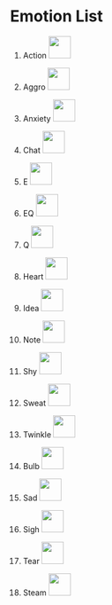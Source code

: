 # Emotion List

1. Action <img src="/img/emo/Action.png" width="40"/>

2. Aggro <img src="/img/emo/Aggro.png" width="40"/>

3. Anxiety <img src="/img/emo/Anxiety.png" width="40"/>

4. Chat <img src="/img/emo/Chat.png" width="40"/>

5. E <img src="/img/emo/E.png" width="40"/>

6. EQ <img src="/img/emo/EQ.png" width="40"/>

7. Q <img src="/img/emo/Q.png" width="40"/>

8. Heart <img src="/img/emo/Heart.png" width="40"/>

9. Idea <img src="/img/emo/Idea.png" width="40"/>

10. Note <img src="/img/emo/Note.png" width="40"/>

11. Shy <img src="/img/emo/Shy.png" width="40"/>

12. Sweat <img src="/img/emo/Sweat.png" width="40"/>

13. Twinkle <img src="/img/emo/Twinkle.png" width="40"/>

14. Bulb <img src="/img/emo/Bulb.png" width="40"/>

15. Sad <img src="/img/emo/Sad.png" width="40"/>

16. Sigh <img src="/img/emo/Sigh.png" width="40"/>

17. Tear <img src="/img/emo/Tear.png" width="40"/>

18. Steam <img src="/img/emo/Steam.png" width="40"/>
